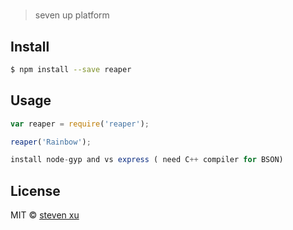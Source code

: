 #  

> seven up platform


## Install

```sh
$ npm install --save reaper
```


## Usage

```js
var reaper = require('reaper');

reaper('Rainbow');

install node-gyp and vs express ( need C++ compiler for BSON)
```


## License

MIT © [steven xu](nonumber1989)


[npm-url]: https://npmjs.org/package/reaper
[npm-image]: https://badge.fury.io/js/reaper.svg
[travis-url]: https://travis-ci.org/nonumber1989@gmail.com/reaper
[travis-image]: https://travis-ci.org/nonumber1989@gmail.com/reaper.svg?branch=master
[daviddm-url]: https://david-dm.org/nonumber1989@gmail.com/reaper.svg?theme=shields.io
[daviddm-image]: https://david-dm.org/nonumber1989@gmail.com/reaper
